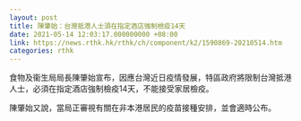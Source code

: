 ```yaml
---
layout: post
title: 陳肇始：台灣抵港人士須在指定酒店強制檢疫14天
date: 2021-05-14 12:03:17.000000000 +08:00
link: https://news.rthk.hk/rthk/ch/component/k2/1590869-20210514.htm
categories: rthk
---
```


食物及衞生局局長陳肇始宣布，因應台灣近日疫情發展，特區政府將限制台灣抵港人士，必須在指定酒店強制檢疫14天，不能接受家居檢疫。

陳肇始又說，當局正審視有關在非本港居民的疫苗接種安排，並會適時公布。

